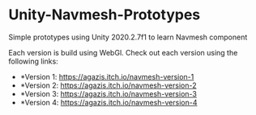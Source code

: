 # Unity-Navmesh-Prototypes
Simple prototypes using Unity 2020.2.7f1 to learn Navmesh component


Each version is build using WebGl. Check out each version using the following links:

* *Version 1: https://agazis.itch.io/navmesh-version-1
* *Version 2: https://agazis.itch.io/navmesh-version-2
* *Version 3: https://agazis.itch.io/navmesh-version-3
* *Version 4: https://agazis.itch.io/navmesh-version-4
